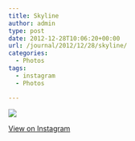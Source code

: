 ```yaml
---
title: Skyline
author: admin
type: post
date: 2012-12-28T10:06:20+00:00
url: /journal/2012/12/28/skyline/
categories:
  - Photos
tags:
  - instagram
  - Photos

---
```

![][1]

<p class="view-instagram">
  <a href="http://instagr.am/p/TxrceMKlg3/">View on Instagram</a>
</p>

 [1]: http://lobban.org/wordpress//HLIC/84738114a32f267518b100b87f4091ed.jpg